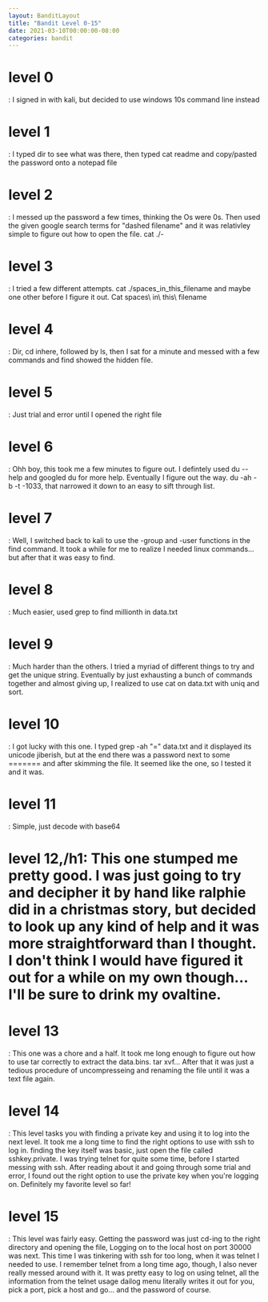 ```yaml
---
layout: BanditLayout
title: "Bandit Level 0-15"
date: 2021-03-10T00:00:00-08:00
categories: bandit
---
```

<h1>level 0</h1>: I signed in with kali, but decided to use windows 10s command line instead

<h1>level 1</h1>: I typed dir to see what was there, then typed cat readme and copy/pasted the password onto a notepad file

<h1>level 2</h1>: I messed up the password a few times, thinking the Os were 0s. Then used the given google search terms for "dashed filename" and it was relativley simple to figure out how to open the file. cat ./-

<h1>level 3</h1>: I tried a few different attempts. cat ./spaces_in_this_filename and maybe one other before I figure it out. Cat spaces\ in\ this\ filename

<h1>level 4</h1>: Dir, cd inhere, followed by ls, then I sat for a minute and messed with a few commands and find showed the hidden file.

<h1>level 5</h1>: Just trial and error until I opened the right file

<h1>level 6</h1>: Ohh boy, this took me a few minutes to figure out. I defintely used du --help and googled du for more help. Eventually I figure out the way. du -ah -b -t -1033, that narrowed it down to an easy to sift through list.

<h1>level 7</h1>: Well, I switched back to kali to use the -group and -user functions in the find command. It took a while for me to realize I needed linux commands... but after that it was easy to find.

<h1>level 8</h1>: Much easier, used grep to find millionth in data.txt

<h1>level 9</h1>: Much harder than the others. I tried a myriad of different things to try and get the unique string. Eventually by just exhausting a bunch of commands together and almost giving up, I realized to use cat on data.txt with uniq and sort.

<h1>level 10</h1>: I got lucky with this one. I typed grep -ah "=" data.txt and it displayed its unicode jiberish, but at the end there was a password next to some ======= and after skimming the file. It seemed like the one, so I tested it and it was.

<h1>level 11</h1>: Simple, just decode with base64

<h1>level 12,/h1: This one stumped me pretty good. I was just going to try and decipher it by hand like ralphie did in a christmas story, but decided to look up any kind of help and it was more straightforward than I thought. I don't think I would have figured it out for a while on my own though... I'll be sure to drink my ovaltine.

<h1>level 13</h1>: This one was a chore and a half. It took me long enough to figure out how to use tar correctly to extract the data.bins. tar xvf... After that it was just a tedious procedure of uncompresseing and renaming the file until it was a text file again.

<h1>level 14</h1>: This level tasks you with finding a private key and using it to log into the next level. It took me a long time to find the right options to use with ssh to log in. finding the key itself was basic, just open the file called sshkey.private. I was trying telnet for quite some time, before I started messing with ssh. After reading about it and going through some trial and error, I found out the right option to use the private key when you're logging on. Definitely my favorite level so far!

<h1>level 15</h1>: This level was fairly easy. Getting the password was just cd-ing to the right directory and opening the file, Logging on to the local host on port 30000 was next. This time I was tinkering with ssh for too long, when it was telnet I needed to use. I remember telnet from a long time ago, though, I also never really messed around with it. It was pretty easy to log on using telnet, all the information from the telnet usage dailog menu literally writes it out for you, pick a port, pick a host and go... and the password of course.